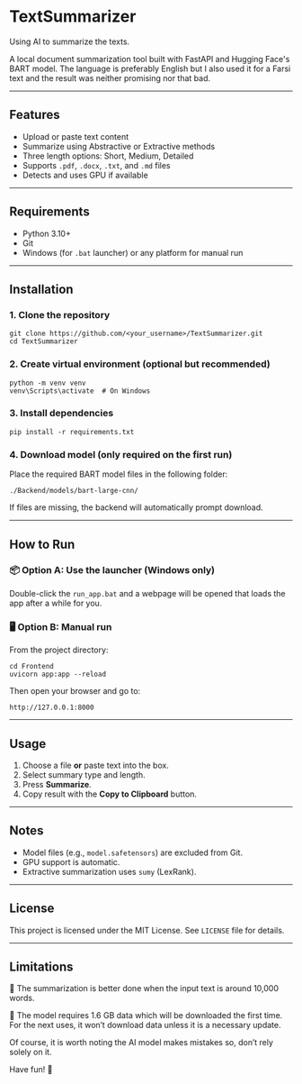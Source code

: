 # TextSummarizer
Using AI to summarize the texts.

A local document summarization tool built with FastAPI and Hugging Face's BART model. The language is preferably English but I also used it for a Farsi text and the result was neither promising nor that bad. 

---

## Features

* Upload or paste text content
* Summarize using Abstractive or Extractive methods
* Three length options: Short, Medium, Detailed
* Supports `.pdf`, `.docx`, `.txt`, and `.md` files
* Detects and uses GPU if available

---

## Requirements

* Python 3.10+
* Git
* Windows (for `.bat` launcher) or any platform for manual run

---

## Installation

### 1. Clone the repository

```
git clone https://github.com/<your_username>/TextSummarizer.git
cd TextSummarizer
```

### 2. Create virtual environment (optional but recommended)

```
python -m venv venv
venv\Scripts\activate  # On Windows
```

### 3. Install dependencies

```
pip install -r requirements.txt
```

### 4. Download model (only required on the first run)

Place the required BART model files in the following folder:

```
./Backend/models/bart-large-cnn/
```

If files are missing, the backend will automatically prompt download.

---

## How to Run

### 📦 Option A: Use the launcher (Windows only)

Double-click the `run_app.bat` and a webpage will be opened that loads the app after a while for you.


### 🖥️ Option B: Manual run

From the project directory:

```
cd Frontend
uvicorn app:app --reload
```

Then open your browser and go to:

```
http://127.0.0.1:8000
```

---

## Usage

1. Choose a file **or** paste text into the box.
2. Select summary type and length.
3. Press **Summarize**.
4. Copy result with the **Copy to Clipboard** button.

---

## Notes

* Model files (e.g., `model.safetensors`) are excluded from Git.
* GPU support is automatic.
* Extractive summarization uses `sumy` (LexRank).

---

## License

This project is licensed under the MIT License. See `LICENSE` file for details.

---
## Limitations

📖 The summarization is better done when the input text is around 10,000 words. 

🛑 The model requires 1.6 GB data which will be downloaded the first time. For the next uses, it won’t download data unless it is a necessary update.
       
Of course, it is worth noting the AI model makes mistakes so, don’t rely solely on it.

Have fun! 🚀

